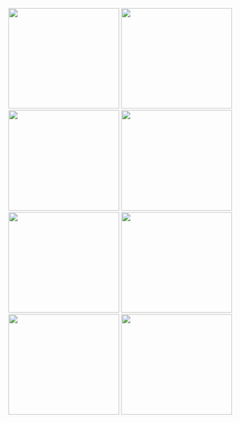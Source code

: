 <img src="https://upload.wikimedia.org/wikipedia/en/0/04/Ray-toro.jpg" width="220" height="200"> <img src="https://cdn.mos.cms.futurecdn.net/PsnbesdSkEs626NZwhCwtc.jpg" width="220" height="200"> <img src="https://pm1.aminoapps.com/6720/b66628ff76c8929333da46bd18b5fe0825e2ad5c_00.jpg" width="220" height="200"> <img src="https://encrypted-tbn0.gstatic.com/images?q=tbn:ANd9GcTWKOjmG2Fqni9Aq3GI1i5svD-zrFMBgWGmRw&s" width="220" height="200"> <img src="https://files.catbox.moe/ijmivp.jpeg" width="220" height="200"> <img src="https://files.catbox.moe/v85jne.jpeg" width="220" height="200"> <img src="https://files.catbox.moe/t6ne0w.jpeg" width="220" height="200"> <img src="https://files.catbox.moe/qqkcs6.jpg" width="220" height="200">
